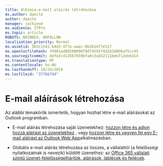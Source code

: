 ```yaml
---
title: Alkímia-e-mail aláírás létrehozása
ms.author: daeite
author: daeite
manager: jackiesm
ms.audience: ITPro
ms.topic: article
ROBOTS: NOINDEX, NOFOLLOW
localization_priority: Normal
ms.assetid: 563c1541-b4d3-4f7a-aaec-8b3b1477e517
ms.openlocfilehash: f4981ad88500898f9d74591f4d283d806af5cc45
ms.sourcegitcommit: defe2c412567b596fa8c3ab52111bde712ebb314
ms.translationtype: MT
ms.contentlocale: hu-HU
ms.lasthandoff: 10/29/2019
ms.locfileid: "37766749"
---
```

# <a name="create-email-signatures"></a>E-mail aláírások létrehozása

Az alábbi témakörök ismertetik, hogyan hozhat létre e-mail aláírásokat az Outlook programban.
  
- E-mail aláírás létrehozása saját üzenetekhez: [hozzon létre és adjon hozzá aláírást az üzenetekhez](https://support.office.com/article/8ee5d4f4-68fd-464a-a1c1-0e1c80bb27f2.aspx) , vagy [hozzon létre és vegyen fel egy E-mail aláírást az Outlook Web App](https://support.office.com/article/0f230564-11b9-4239-83de-f10cbe4dfdfc.aspx)alkalmazásban.
    
- Globális e-mail aláírás létrehozása az összes, a vállalattól (a felelősségi nyilatkozatnak is nevezik) küldött üzenethez: az [Office 365 vállalati szintű üzenet-felelősségelhárítók, aláírások, láblécek és fejlécek](https://go.microsoft.com/fwlink/p/?linkid=391096).
    

